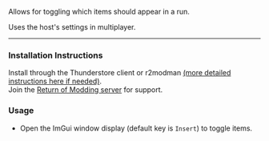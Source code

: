 Allows for toggling which items should appear in a run.  

Uses the host's settings in multiplayer.  

---

### Installation Instructions
Install through the Thunderstore client or r2modman [(more detailed instructions here if needed)](https://return-of-modding.github.io/ModdingWiki/Playing/Getting-Started/).  
Join the [Return of Modding server](https://discord.gg/VjS57cszMq) for support.  


### Usage
* Open the ImGui window display (default key is `Insert`) to toggle items.